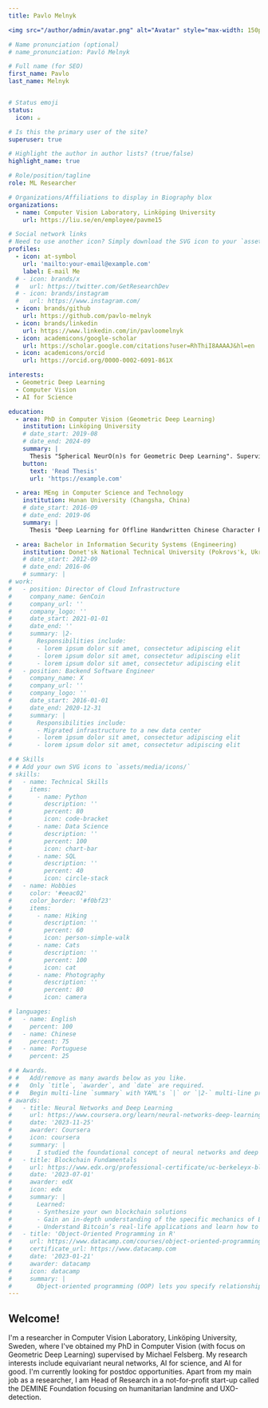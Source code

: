 ```yaml
---
title: Pavlo Melnyk

<img src="/author/admin/avatar.png" alt="Avatar" style="max-width: 150px; border-radius: 50%;">

# Name pronunciation (optional)
# name_pronunciation: Pavló Melnyk

# Full name (for SEO)
first_name: Pavlo
last_name: Melnyk


# Status emoji
status:
  icon: ☕️

# Is this the primary user of the site?
superuser: true

# Highlight the author in author lists? (true/false)
highlight_name: true

# Role/position/tagline
role: ML Researcher

# Organizations/Affiliations to display in Biography blox
organizations:
  - name: Computer Vision Laboratory, Linköping University
    url: https://liu.se/en/employee/pavme15

# Social network links
# Need to use another icon? Simply download the SVG icon to your `assets/media/icons/` folder.
profiles:
  - icon: at-symbol
    url: 'mailto:your-email@example.com'
    label: E-mail Me
  # - icon: brands/x
  #   url: https://twitter.com/GetResearchDev
  # - icon: brands/instagram
  #   url: https://www.instagram.com/
  - icon: brands/github
    url: https://github.com/pavlo-melnyk
  - icon: brands/linkedin
    url: https://www.linkedin.com/in/pavloomelnyk
  - icon: academicons/google-scholar
    url: https://scholar.google.com/citations?user=RhThiI8AAAAJ&hl=en
  - icon: academicons/orcid
    url: https://orcid.org/0000-0002-6091-861X

interests:
  - Geometric Deep Learning
  - Computer Vision
  - AI for Science

education:
  - area: PhD in Computer Vision (Geometric Deep Learning)
    institution: Linköping University
    # date_start: 2019-08
    # date_end: 2024-09
    summary: |
      Thesis "Spherical NeurO(n)s for Geometric Deep Learning". Supervised by Michael Felsberg. 
    button:
      text: 'Read Thesis'
      url: 'https://example.com'

  - area: MEng in Computer Science and Technology
    institution: Hunan University (Changsha, China)
    # date_start: 2016-09
    # date_end: 2019-06
    summary: |
      Thesis "Deep Learning for Offline Handwritten Chinese Character Recognition"

  - area: Bachelor in Information Security Systems (Engineering)
    institution: Donet'sk National Technical University (Pokrovs'k, Ukraine)
    # date_start: 2012-09
    # date_end: 2016-06
    # summary: |
# work:
#   - position: Director of Cloud Infrastructure
#     company_name: GenCoin
#     company_url: ''
#     company_logo: ''
#     date_start: 2021-01-01
#     date_end: ''
#     summary: |2-
#       Responsibilities include:
#       - lorem ipsum dolor sit amet, consectetur adipiscing elit
#       - lorem ipsum dolor sit amet, consectetur adipiscing elit
#       - lorem ipsum dolor sit amet, consectetur adipiscing elit
#   - position: Backend Software Engineer
#     company_name: X
#     company_url: ''
#     company_logo: ''
#     date_start: 2016-01-01
#     date_end: 2020-12-31
#     summary: |
#       Responsibilities include:
#       - Migrated infrastructure to a new data center
#       - lorem ipsum dolor sit amet, consectetur adipiscing elit
#       - lorem ipsum dolor sit amet, consectetur adipiscing elit

# # Skills
# # Add your own SVG icons to `assets/media/icons/`
# skills:
#   - name: Technical Skills
#     items:
#       - name: Python
#         description: ''
#         percent: 80
#         icon: code-bracket
#       - name: Data Science
#         description: ''
#         percent: 100
#         icon: chart-bar
#       - name: SQL
#         description: ''
#         percent: 40
#         icon: circle-stack
#   - name: Hobbies
#     color: '#eeac02'
#     color_border: '#f0bf23'
#     items:
#       - name: Hiking
#         description: ''
#         percent: 60
#         icon: person-simple-walk
#       - name: Cats
#         description: ''
#         percent: 100
#         icon: cat
#       - name: Photography
#         description: ''
#         percent: 80
#         icon: camera

# languages:
#   - name: English
#     percent: 100
#   - name: Chinese
#     percent: 75
#   - name: Portuguese
#     percent: 25

# # Awards.
# #   Add/remove as many awards below as you like.
# #   Only `title`, `awarder`, and `date` are required.
# #   Begin multi-line `summary` with YAML's `|` or `|2-` multi-line prefix and indent 2 spaces below.
# awards:
#   - title: Neural Networks and Deep Learning
#     url: https://www.coursera.org/learn/neural-networks-deep-learning
#     date: '2023-11-25'
#     awarder: Coursera
#     icon: coursera
#     summary: |
#       I studied the foundational concept of neural networks and deep learning. By the end, I was familiar with the significant technological trends driving the rise of deep learning; build, train, and apply fully connected deep neural networks; implement efficient (vectorized) neural networks; identify key parameters in a neural network’s architecture; and apply deep learning to your own applications.
#   - title: Blockchain Fundamentals
#     url: https://www.edx.org/professional-certificate/uc-berkeleyx-blockchain-fundamentals
#     date: '2023-07-01'
#     awarder: edX
#     icon: edx
#     summary: |
#       Learned:
#       - Synthesize your own blockchain solutions
#       - Gain an in-depth understanding of the specific mechanics of Bitcoin
#       - Understand Bitcoin’s real-life applications and learn how to attack and destroy Bitcoin, Ethereum, smart contracts and Dapps, and alternatives to Bitcoin’s Proof-of-Work consensus algorithm
#   - title: 'Object-Oriented Programming in R'
#     url: https://www.datacamp.com/courses/object-oriented-programming-with-s3-and-r6-in-r
#     certificate_url: https://www.datacamp.com
#     date: '2023-01-21'
#     awarder: datacamp
#     icon: datacamp
#     summary: |
#       Object-oriented programming (OOP) lets you specify relationships between functions and the objects that they can act on, helping you manage complexity in your code. This is an intermediate level course, providing an introduction to OOP, using the S3 and R6 systems. S3 is a great day-to-day R programming tool that simplifies some of the functions that you write. R6 is especially useful for industry-specific analyses, working with web APIs, and building GUIs.
---
```


## Welcome!

I'm a researcher in Computer Vision Laboratory, Linköping University, Sweden, where I've obtained my PhD in Computer Vision (with focus on Geometric Deep Learning) supervised by Michael Felsberg. My research interests include equivariant neural networks, AI for science, and AI for good. I'm currently looking for postdoc opportunities. Apart from my main job as a researcher, I am Head of Research in a not-for-profit start-up called the DEMINE Foundation focusing on humanitarian landmine and UXO-detection.